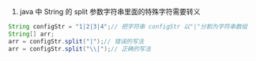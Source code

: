1. java 中 String 的 split 参数字符串里面的特殊字符需要转义
```java
String configStr = "1|2|3|4";// 把字符串 configStr 以"|"分割为字符串数组
String[] arr;
arr = configStr.split("|");// 错误的写法
arr = configStr.split("\\|");// 正确的写法

```
